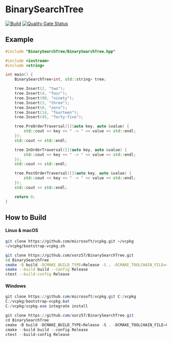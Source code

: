 # BinarySearchTree

[![Build](https://github.com/xorz57/BinarySearchTree/actions/workflows/Build.yml/badge.svg)](https://github.com/xorz57/BinarySearchTree/actions/workflows/Build.yml)
[![Quality Gate Status](https://sonarcloud.io/api/project_badges/measure?project=xorz57_BinarySearchTree&metric=alert_status)](https://sonarcloud.io/summary/new_code?id=xorz57_BinarySearchTree)

## Example

```cpp
#include "BinarySearchTree/BinarySearchTree.hpp"

#include <iostream>
#include <string>

int main() {
    BinarySearchTree<int, std::string> tree;

    tree.Insert(2, "two");
    tree.Insert(4, "four");
    tree.Insert(90, "ninety");
    tree.Insert(3, "three");
    tree.Insert(0, "zero");
    tree.Insert(14, "fourteen");
    tree.Insert(45, "forty-five");

    tree.PreOrderTraversal([](auto key, auto &value) {
        std::cout << key << " -> " << value << std::endl;
    });
    std::cout << std::endl;

    tree.InOrderTraversal([](auto key, auto &value) {
        std::cout << key << " -> " << value << std::endl;
    });
    std::cout << std::endl;

    tree.PostOrderTraversal([](auto key, auto &value) {
        std::cout << key << " -> " << value << std::endl;
    });
    std::cout << std::endl;

    return 0;
}
```

## How to Build

#### Linux & macOS

```bash
git clone https://github.com/microsoft/vcpkg.git ~/vcpkg
~/vcpkg/bootstrap-vcpkg.sh

git clone https://github.com/xorz57/BinarySearchTree.git
cd BinarySearchTree
cmake -B build -DCMAKE_BUILD_TYPE=Release -S . -DCMAKE_TOOLCHAIN_FILE=~/vcpkg/scripts/buildsystems/vcpkg.cmake
cmake --build build --config Release
ctest --build-config Release
```

#### Windows

```powershell
git clone https://github.com/microsoft/vcpkg.git C:/vcpkg
C:/vcpkg/bootstrap-vcpkg.bat
C:/vcpkg/vcpkg.exe integrate install

git clone https://github.com/xorz57/BinarySearchTree.git
cd BinarySearchTree
cmake -B build -DCMAKE_BUILD_TYPE=Release -S . -DCMAKE_TOOLCHAIN_FILE=C:/vcpkg/scripts/buildsystems/vcpkg.cmake
cmake --build build --config Release
ctest --build-config Release
```
